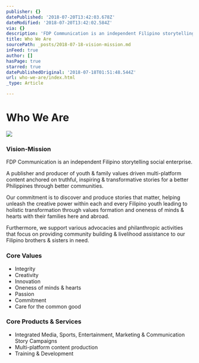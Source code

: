```yaml
---
publisher: {}
datePublished: '2018-07-20T13:42:03.678Z'
dateModified: '2018-07-20T13:42:02.584Z'
via: {}
description: 'FDP Communication is an independent Filipino storytelling social enterprise. '
title: Who We Are
sourcePath: _posts/2018-07-18-vision-mission.md
inFeed: true
author: []
hasPage: true
starred: true
datePublishedOriginal: '2018-07-18T01:51:48.544Z'
url: who-we-are/index.html
_type: Article

---
```

# **Who We Are**
![](https://imgflo.herokuapp.com/graph/2b2431f8e7ba7b0/f6031882ae8ea3a9e8c1ef5ef0c53999/croprotate.png?cropheight=762&cropwidth=542&degrees=0&input=https%3A%2F%2Fthe-grid-user-content.s3-us-west-2.amazonaws.com%2Faa66b9e8-b244-495e-ae49-fb67bd2e6667.png&x=198&y=0)

### **Vision-Mission**

FDP Communication is an independent Filipino storytelling social enterprise. 

A publisher and producer of youth & family values driven multi-platform content anchored on truthful, inspiring & transformative stories for a better Philippines through better communities.

Our commitment is to discover and produce stories that matter, helping unleash the creative power within each and every Filipino youth leading to holistic transformation through values formation and oneness of minds & hearts with their families here and abroad.

Furthermore, we support various advocacies and philanthropic activities that focus on providing community building & livelihood assistance to our Filipino brothers & sisters in need.

### **Core Values**

* Integrity
* Creativity
* Innovation
* Oneness of minds & hearts
* Passion
* Commitment
* Care for the common good

### **Core Products & Services**

* Integrated Media, Sports, Entertainment, Marketing & Communication Story Campaigns
* Multi-platform content production
* Training & Development